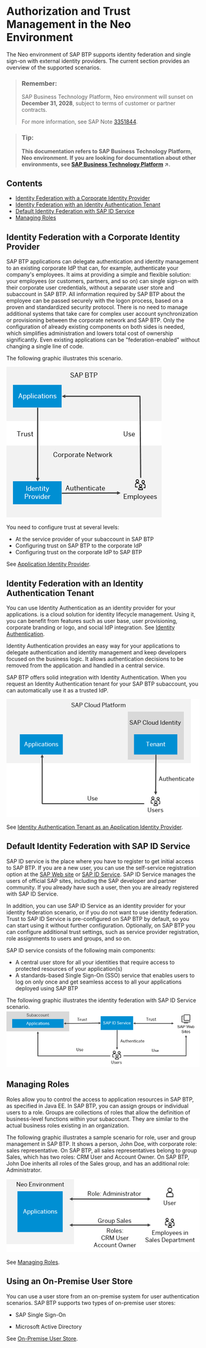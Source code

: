 <!-- loioe6b196abbb5710148c8ec6a698441b1e -->

# Authorization and Trust Management in the Neo Environment

The Neo environment of SAP BTP supports identity federation and single sign-on with external identity providers. The current section provides an overview of the supported scenarios.

> ### Remember:  
> SAP Business Technology Platform, Neo environment will sunset on **December 31, 2028**, subject to terms of customer or partner contracts.
> 
> For more information, see SAP Note [3351844](https://me.sap.com/notes/3351844).

> ### Tip:  
> **This documentation refers to SAP Business Technology Platform, Neo environment. If you are looking for documentation about other environments, see [SAP Business Technology Platform](https://help.sap.com/viewer/65de2977205c403bbc107264b8eccf4b/Cloud/en-US/6a2c1ab5a31b4ed9a2ce17a5329e1dd8.html "SAP Business Technology Platform (SAP BTP) is an integrated offering comprised of the following technology portfolios: application development; process automation; integration; data, analytics, and enterprise planning; artificial intelligence. The platform offers users the ability to turn data into business value, compose end-to-end business processes, connect entire IT landscapes, and personalize, build and extend SAP applications. This reduces the overall total cost of ownership maintaining SAP landscapes and third-party software across end-to-end business processes.") :arrow_upper_right:.**



## Contents

-   [Identity Federation with a Corporate Identity Provider](authorization-and-trust-management-in-the-neo-environment-e6b196a.md#loioe6b196abbb5710148c8ec6a698441b1e__IdP)
-   [Identity Federation with an Identity Authentication Tenant](authorization-and-trust-management-in-the-neo-environment-e6b196a.md#loioe6b196abbb5710148c8ec6a698441b1e__SCI)
-   [Default Identity Federation with SAP ID Service](authorization-and-trust-management-in-the-neo-environment-e6b196a.md#loioe6b196abbb5710148c8ec6a698441b1e__IDS)
-   [Managing Roles](authorization-and-trust-management-in-the-neo-environment-e6b196a.md#loioe6b196abbb5710148c8ec6a698441b1e__roles)



<a name="loioe6b196abbb5710148c8ec6a698441b1e__IdP"/>

## Identity Federation with a Corporate Identity Provider

SAP BTP applications can delegate authentication and identity management to an existing corporate IdP that can, for example, authenticate your company's employees. It aims at providing a simple and flexible solution: your employees \(or customers, partners, and so on\) can single sign-on with their corporate user credentials, without a separate user store and subaccount in SAP BTP. All information required by SAP BTP about the employee can be passed securely with the logon process, based on a proven and standardized security protocol. There is no need to manage additional systems that take care for complex user account synchronization or provisioning between the corporate network and SAP BTP. Only the configuration of already existing components on both sides is needed, which simplifies administration and lowers total cost of ownership significantly. Even existing applications can be "federation-enabled" without changing a single line of code.

The following graphic illustrates this scenario.

![](images/Authorization_and_Trust_Management_in_the_Neo_Environment_graph_3bab00a.png)

You need to configure trust at several levels:

-   At the service provider of your subaccount in SAP BTP
-   Configuring trust on SAP BTP to the corporate IdP
-   Configuring trust on the corporate IdP to SAP BTP

See [Application Identity Provider](application-identity-provider-dc61853.md#loiodc618538d97610148155d97dcd123c24).



<a name="loioe6b196abbb5710148c8ec6a698441b1e__SCI"/>

## Identity Federation with an Identity Authentication Tenant

You can use Identity Authentication as an identity provider for your applications. is a cloud solution for identity lifecycle management. Using it, you can benefit from features such as user base, user provisioning, corporate branding or logo, and social IdP integration. See [Identity Authentication](https://help.hana.ondemand.com/cloud_identity/frameset.htm?d17a116432d24470930ebea41977a888.html).

Identity Authentication provides an easy way for your applications to delegate authentication and identity management and keep developers focused on the business logic. It allows authentication decisions to be removed from the application and handled in a central service.

SAP BTP offers solid integration with Identity Authentication. When you request an Identity Authentication tenant for your SAP BTP subaccount, you can automatically use it as a trusted IdP.

![](images/Authorization_and_Trust_Management_in_the_Neo_Environment_2_graph_a15673e.png)

See [Identity Authentication Tenant as an Application Identity Provider](identity-authentication-tenant-as-an-application-identity-provider-d3df5b4.md).



<a name="loioe6b196abbb5710148c8ec6a698441b1e__IDS"/>

## Default Identity Federation with SAP ID Service

SAP ID service is the place where you have to register to get initial access to SAP BTP. If you are a new user, you can use the self-service registration option at the [SAP Web site](https://www.sap.com) or [SAP ID Service](https://accounts.sap.com). SAP ID Service manages the users of official SAP sites, including the SAP developer and partner community. If you already have such a user, then you are already registered with SAP ID Service.

In addition, you can use SAP ID Service as an identity provider for your identity federation scenario, or if you do not want to use identity federation. Trust to SAP ID Service is pre-configured on SAP BTP by default, so you can start using it without further configuration. Optionally, on SAP BTP you can configure additional trust settings, such as service provider registration, role assignments to users and groups, and so on.

SAP ID service consists of the following main components:

-   A central user store for all your identities that require access to protected resources of your application\(s\)
-   A standards-based Single Sign-On \(SSO\) service that enables users to log on only once and get seamless access to all your applications deployed using SAP BTP

The following graphic illustrates the identity federation with SAP ID Service scenario.![](images/Authorization_and_Trust_Management_in_the_Neo_Environment_graph3_68bb064.png)



<a name="loioe6b196abbb5710148c8ec6a698441b1e__roles"/>

## Managing Roles

Roles allow you to control the access to application resources in SAP BTP, as specified in Java EE. In SAP BTP, you can assign groups or individual users to a role. Groups are collections of roles that allow the definition of business-level functions within your subaccount. They are similar to the actual business roles existing in an organization.

The following graphic illustrates a sample scenario for role, user and group management in SAP BTP. It shows a person, John Doe, with corporate role: sales representative. On SAP BTP, all sales representatives belong to group Sales, which has two roles: CRM User and Account Owner. On SAP BTP, John Doe inherits all roles of the Sales group, and has an additional role: Administrator.

![](images/Authorization_and_Trust_Management_in_the_Neo_Environment_graph4_93c718f.png)

See [Managing Roles](managing-roles-db8175b.md).



## Using an On-Premise User Store

You can use a user store from an on-premise system for user authentication scenarios. SAP BTP supports two types of on-premise user stores:

-   SAP Single Sign-On

-   Microsoft Active Directory

See [On-Premise User Store](on-premise-user-store-04cbd0f.md).

